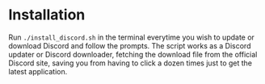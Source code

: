 # Installation

Run `./install_discord.sh` in the terminal everytime you wish to update or download Discord and follow the prompts. The script works as a Discord updater or Discord downloader, fetching the download file from the official Discord site, saving you from having to click a dozen times just to get the latest application.
